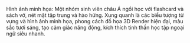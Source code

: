 Hình ảnh minh họa: Một nhóm sinh viên châu Á ngồi học với flashcard và sách vở, nét mặt tập trung và hào hứng. Xung quanh là các biểu tượng từ vựng và hình ảnh minh họa, phong cách đồ họa 3D Render hiện đại, màu sắc tươi sáng, tạo cảm giác năng động, kích thích tinh thần học tập ngoại ngữ siêu nhanh.